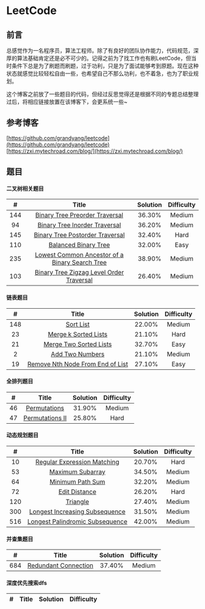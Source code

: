 # LeetCode  

## 前言  
总感觉作为一名程序员，算法工程师。除了有良好的团队协作能力，代码规范，深厚的算法基础肯定还是必不可少的。记得之前为了找工作也有刷LeetCode，但当时条件下总是为了刷题而刷题，过于功利，只是为了面试能够考到原题。现在这种状态就感觉比较轻松自由一些，也希望自己不那么功利，也不着急，也为了职业规划。 

这个博客之前放了一些题目的代码，但经过反思觉得还是根据不同的专题总结整理过后，将相应链接放置在该博客下，会更系统一些~ 

## 参考博客
[https://github.com/grandyang/leetcode](https://github.com/grandyang/leetcode)  
[https://zxi.mytechroad.com/blog/](https://zxi.mytechroad.com/blog/)

## 题目
#### 二叉树相关题目

| # | Title | Solution | Difficulty |
|:-:| :---: | :------: | :--------: |
|144|[Binary Tree Preorder Traversal](https://github.com/xcTorres/LeetCode/blob/master/144.%20Binary%20Tree%20Preorder%20Traversal.md)|36.30%|Medium|
|94|[Binary Tree Inorder Traversal](https://github.com/xcTorres/LeetCode/blob/master/94.%20Binary%20Tree%20Inorder%20Traversal.md)|36.20%|Medium|
|145|[Binary Tree Postorder Traversal](https://github.com/xcTorres/LeetCode/blob/master/145.%20Binary%20Tree%20Postorder%20Traversal.md)|32.40%|Hard|
|110|[Balanced Binary Tree](https://github.com/xcTorres/LeetCode/blob/master/110.%20Balanced%20Binary%20Tree.md)|32.00%|Easy|
|235|[Lowest Common Ancestor of a Binary Search Tree](https://github.com/xcTorres/LeetCode/blob/master/235.%20Lowest%20Common%20Ancestor%20of%20a%20Binary%20Search%20Tree.md)|38.90%|Medium|
|103|[Binary Tree Zigzag Level Order Traversal](https://github.com/xcTorres/LeetCode/blob/master/103.%20Binary%20Tree%20Zigzag%20Level%20Order%20Traversal.md)|26.40%|Medium|

#### 链表题目

| # | Title | Solution | Difficulty |
|:-:| :---: | :------: | :--------: |
|148|[Sort List](https://github.com/xcTorres/LeetCode/blob/master/148.%20Sort%20List.md)|22.00%|Medium|
|23|[Merge k Sorted Lists](https://github.com/xcTorres/LeetCode/blob/master/23.%20Merge%20k%20Sorted%20Lists.md)|21.10%|Hard|
|21|[Merge Two Sorted Lists](https://github.com/xcTorres/LeetCode/blob/master/21.%20Merge%20Two%20Sorted%20Lists.md)|32.70%|Easy|
|2|[Add Two Numbers](https://github.com/xcTorres/LeetCode/blob/master/2.%20Add%20Two%20Numbers.md)|21.10%|Medium|
|19|[Remove Nth Node From End of List](https://github.com/xcTorres/LeetCode/blob/master/19.%20Remove%20Nth%20Node%20From%20End%20of%20List.md)|27.10%|Easy|

#### 全排列题目  

| # | Title | Solution | Difficulty |
|:-:| :---: | :------: | :--------: |
|46|[Permutations](https://github.com/xcTorres/LeetCode/blob/master/46.%20Permutations.md)|31.90%|Medium|
|47|[Permutations II](https://github.com/xcTorres/LeetCode/blob/master/47.%20Permutations%20II.md)|25.80%|Hard|

#### 动态规划题目  

| # | Title | Solution | Difficulty |
|:-:| :---: | :------: | :--------: |
|10 |[Regular Expression Matching](https://github.com/xcTorres/LeetCode/blob/master/10.%20Regular%20Expression%20Matching.md)|20.70%|Hard|
|53|[Maximum Subarray](https://github.com/xcTorres/LeetCode/blob/master/53.%20Maximum%20Subarray.md)|34.50%|Medium|
|64|[Minimum Path Sum](https://github.com/xcTorres/LeetCode/blob/master/64.%20Minimum%20Path%20Sum.md)|32.20%|Medium|
|72|[Edit Distance](https://github.com/xcTorres/LeetCode/blob/master/72.%20Edit%20Distance.md)|26.20%|Hard|
|120|[Triangle](https://github.com/xcTorres/LeetCode/blob/master/120.%20Triangle.md)|27.40%|Medium|
|300|[Longest Increasing Subsequence](https://github.com/xcTorres/LeetCode/blob/master/300.%20Longest%20Increasing%20Subsequence.md)|31.50%|Medium|
|516|[Longest Palindromic Subsequence](https://github.com/xcTorres/LeetCode/blob/master/5.%20Longest%20Palindromic%20Substring.md)|42.00%|Medium|

#### 并查集题目  
| # | Title | Solution | Difficulty |
|:-:| :---: | :------: | :--------: |
|684|[Redundant Connection](https://github.com/grandyang/LeetCode-All-In-One/issues/684)|37.40%|Medium|


#### 深度优先搜索dfs
| # | Title | Solution | Difficulty |
|:-:| :---: | :------: | :--------: |
